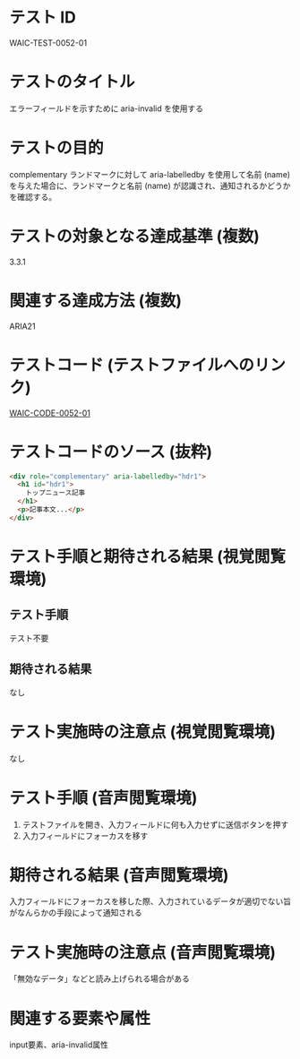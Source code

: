 # テスト ID
WAIC-TEST-0052-01

# テストのタイトル
エラーフィールドを示すために aria-invalid を使用する

# テストの目的

complementary ランドマークに対して aria-labelledby を使用して名前 (name) を与えた場合に、ランドマークと名前 (name) が認識され、通知されるかどうかを確認する。

# テストの対象となる達成基準 (複数)
3.3.1

# 関連する達成方法 (複数)
ARIA21

# テストコード (テストファイルへのリンク)
[WAIC-CODE-0052-01](https://waic.github.io/as_test/WAIC-CODE/WAIC-CODE-0052-01.html)

# テストコードのソース (抜粋)
```HTML
<div role="complementary" aria-labelledby="hdr1">
  <h1 id="hdr1">
    トップニュース記事
  </h1>
  <p>記事本文...</p>
</div>
```

# テスト手順と期待される結果 (視覚閲覧環境)

## テスト手順
テスト不要

## 期待される結果
なし

# テスト実施時の注意点 (視覚閲覧環境)
なし

# テスト手順 (音声閲覧環境)
1. テストファイルを開き、入力フィールドに何も入力せずに送信ボタンを押す
2. 入力フィールドにフォーカスを移す

# 期待される結果 (音声閲覧環境)
入力フィールドにフォーカスを移した際、入力されているデータが適切でない旨がなんらかの手段によって通知される

# テスト実施時の注意点 (音声閲覧環境)
「無効なデータ」などと読み上げられる場合がある

# 関連する要素や属性
input要素、aria-invalid属性
